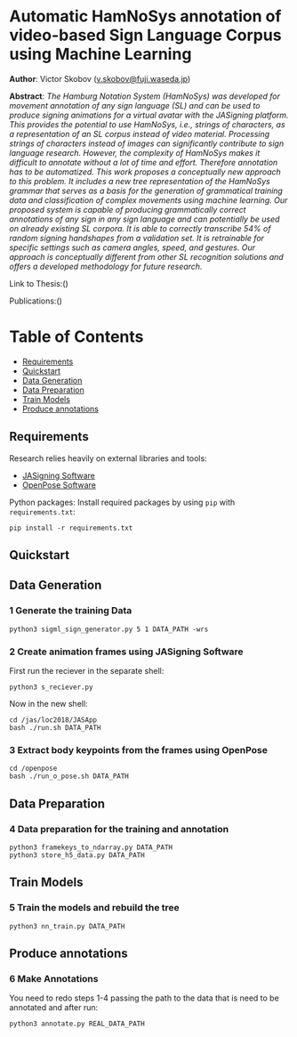 # Automatic HamNoSys annotation of video-based Sign Language Corpus using Machine Learning

**Author**: Victor Skobov (v.skobov@fuji.waseda.jp)

**Abstract**: 
*The Hamburg Notation System (HamNoSys) was developed for movement annotation of any sign language (SL) and can be used to produce signing animations for a virtual avatar with the JASigning platform. This provides the potential to use HamNoSys, i.e., strings of characters, as a representation of an SL corpus instead of video material. Processing strings of characters instead of images can significantly contribute to sign language research. However, the complexity of HamNoSys makes it difficult to annotate without a lot of time and effort. Therefore annotation has to be automatized. This work proposes a conceptually new approach to this problem. It includes a new tree representation of the HamNoSys grammar that serves as a basis for the generation of grammatical training data and classification of complex movements using machine learning. Our proposed system is capable of producing grammatically correct annotations of any sign in any sign language and can potentially be used on already existing SL corpora. It is able to correctly transcribe 54% of random signing handshapes from a validation set. It is retrainable for specific settings such as camera angles, speed, and gestures. Our approach is conceptually different from other SL recognition solutions and offers a developed methodology for future research.*

Link to Thesis:()

Publications:()

# Table of Contents
* [Requirements](#requirements)
* [Quickstart](#quickstart)
* [Data Generation](#train-model)
* [Data Preparation](#data-preparation)
* [Train Models](#train-model)
* [Produce annotations](#produce-annotations)

## Requirements
Research relies heavily on external libraries and tools:

* [JASigning Software](http://vh.cmp.uea.ac.uk/index.php/JASigning)
* [OpenPose Software](https://github.com/CMU-Perceptual-Computing-Lab/openpose)

Python packages: Install required packages by using `pip` with `requirements.txt`:

```
pip install -r requirements.txt
```
## Quickstart

## Data Generation
### 1 Generate the training Data

```
python3 sigml_sign_generator.py 5 1 DATA_PATH -wrs

```

### 2 Create animation frames using JASigning Software

First run the reciever in the separate shell:
```
python3 s_reciever.py

```

Now in the new shell:

```
cd /jas/loc2018/JASApp
bash ./run.sh DATA_PATH

```

### 3 Extract body keypoints from the frames using OpenPose


```
cd /openpose
bash ./run_o_pose.sh DATA_PATH

```
## Data Preparation
### 4 Data preparation for the training and annotation

```
python3 framekeys_to_ndarray.py DATA_PATH
python3 store_h5_data.py DATA_PATH

```

## Train Models
### 5 Train the models and rebuild the tree

```
python3 nn_train.py DATA_PATH
```
## Produce annotations
### 6 Make Annotations

You need to redo steps 1-4 passing the path to the data that is need to be annotated and after run:

```
python3 annotate.py REAL_DATA_PATH

```
